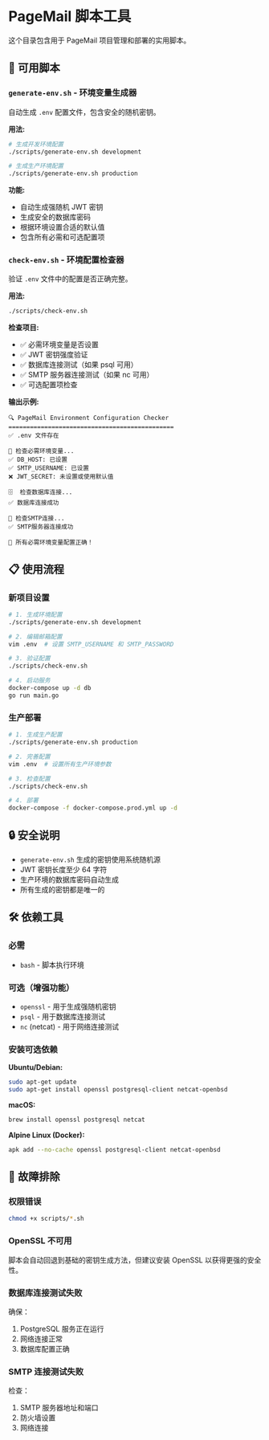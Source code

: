 # PageMail 脚本工具

这个目录包含用于 PageMail 项目管理和部署的实用脚本。

## 🔧 可用脚本

### `generate-env.sh` - 环境变量生成器

自动生成 `.env` 配置文件，包含安全的随机密钥。

**用法:**
```bash
# 生成开发环境配置
./scripts/generate-env.sh development

# 生成生产环境配置
./scripts/generate-env.sh production
```

**功能:**
- 自动生成强随机 JWT 密钥
- 生成安全的数据库密码
- 根据环境设置合适的默认值
- 包含所有必需和可选配置项

### `check-env.sh` - 环境配置检查器

验证 `.env` 文件中的配置是否正确完整。

**用法:**
```bash
./scripts/check-env.sh
```

**检查项目:**
- ✅ 必需环境变量是否设置
- ✅ JWT 密钥强度验证
- ✅ 数据库连接测试（如果 psql 可用）
- ✅ SMTP 服务器连接测试（如果 nc 可用）
- ✅ 可选配置项检查

**输出示例:**
```
🔍 PageMail Environment Configuration Checker
==============================================
✅ .env 文件存在

🔐 检查必需环境变量...
✅ DB_HOST: 已设置
✅ SMTP_USERNAME: 已设置
❌ JWT_SECRET: 未设置或使用默认值

🗄️  检查数据库连接...
✅ 数据库连接成功

📧 检查SMTP连接...
✅ SMTP服务器连接成功

🎉 所有必需环境变量配置正确！
```

## 📋 使用流程

### 新项目设置
```bash
# 1. 生成环境配置
./scripts/generate-env.sh development

# 2. 编辑邮箱配置
vim .env  # 设置 SMTP_USERNAME 和 SMTP_PASSWORD

# 3. 验证配置
./scripts/check-env.sh

# 4. 启动服务
docker-compose up -d db
go run main.go
```

### 生产部署
```bash
# 1. 生成生产配置
./scripts/generate-env.sh production

# 2. 完善配置
vim .env  # 设置所有生产环境参数

# 3. 检查配置
./scripts/check-env.sh

# 4. 部署
docker-compose -f docker-compose.prod.yml up -d
```

## 🔒 安全说明

- `generate-env.sh` 生成的密钥使用系统随机源
- JWT 密钥长度至少 64 字符
- 生产环境的数据库密码自动生成
- 所有生成的密钥都是唯一的

## 🛠️ 依赖工具

### 必需
- `bash` - 脚本执行环境

### 可选（增强功能）
- `openssl` - 用于生成强随机密钥
- `psql` - 用于数据库连接测试
- `nc` (netcat) - 用于网络连接测试

### 安装可选依赖

**Ubuntu/Debian:**
```bash
sudo apt-get update
sudo apt-get install openssl postgresql-client netcat-openbsd
```

**macOS:**
```bash
brew install openssl postgresql netcat
```

**Alpine Linux (Docker):**
```bash
apk add --no-cache openssl postgresql-client netcat-openbsd
```

## 🐛 故障排除

### 权限错误
```bash
chmod +x scripts/*.sh
```

### OpenSSL 不可用
脚本会自动回退到基础的密钥生成方法，但建议安装 OpenSSL 以获得更强的安全性。

### 数据库连接测试失败
确保：
1. PostgreSQL 服务正在运行
2. 网络连接正常
3. 数据库配置正确

### SMTP 连接测试失败
检查：
1. SMTP 服务器地址和端口
2. 防火墙设置
3. 网络连接